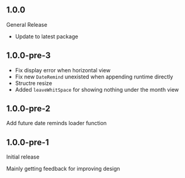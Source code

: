 ## 1.0.0

General Release

* Update to latest package

## 1.0.0-pre-3

* Fix display error when horizontal view
* Fix new `DateRemind` unexisted when appending runtime directly
* Structre resize
* Added `leaveWhitSpace` for showing nothing under the month view

## 1.0.0-pre-2

Add future date reminds loader function

## 1.0.0-pre-1

Initial release

Mainly getting feedback for improving design